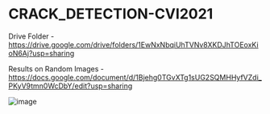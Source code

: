 # CRACK_DETECTION-CVI2021

Drive Folder - https://drive.google.com/drive/folders/1EwNxNbqiUhTVNv8XKDJhTOEoxKioN6Aj?usp=sharing

Results on Random Images - https://docs.google.com/document/d/1Bjehg0TGvXTg1sUG2SQMHHyfVZdi_PKyV9tmn0WcDbY/edit?usp=sharing

![image](https://user-images.githubusercontent.com/62755121/150347647-353ee6fe-e60b-418b-a005-430485537b6a.png)
